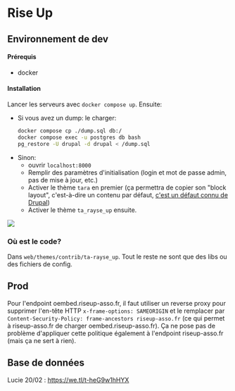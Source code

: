 # Rise Up

## Environnement de dev

#### Prérequis
- docker

#### Installation
Lancer les serveurs avec `docker compose up`. Ensuite:

* Si vous avez un dump: le charger:
  ```bash
  docker compose cp ./dump.sql db:/
  docker compose exec -u postgres db bash
  pg_restore -U drupal -d drupal < /dump.sql
  ```
* Sinon:
  * ouvrir `localhost:8000`
  * Remplir des paramètres d'initialisation (login et mot de passe admin, pas de mise à jour, etc.)
  * Activer le thème `tara` en premier (ça permettra de copier son "block layout", c'est-à-dire un contenu par défaut, [c'est un défaut connu de Drupal](https://www.drupal.org/docs/develop/theming-drupal/creating-sub-themes#s-inheriting-block-placement))
  * Activer le thème `ta_rayse_up` ensuite.

![](./doc/base_de_donnees_vide_rise_up_web.gif)

### Où est le code?

Dans `web/themes/contrib/ta-rayse_up`. Tout le reste ne sont que des libs ou des fichiers de config.

## Prod

Pour l'endpoint oembed.riseup-asso.fr, il faut utiliser un reverse proxy pour supprimer l'en-tête HTTP `x-frame-options: SAMEORIGIN` et le remplacer par `Content-Security-Policy: frame-ancestors riseup-asso.fr` (ce qui permet à riseup-asso.fr de charger oembed.riseup-asso.fr). Ça ne pose pas de problème d'appliquer cette politique également à l'endpoint riseup-asso.fr (mais ça ne sert à rien).

## Base de données
Lucie 20/02 : https://we.tl/t-heG9w1hHYX
